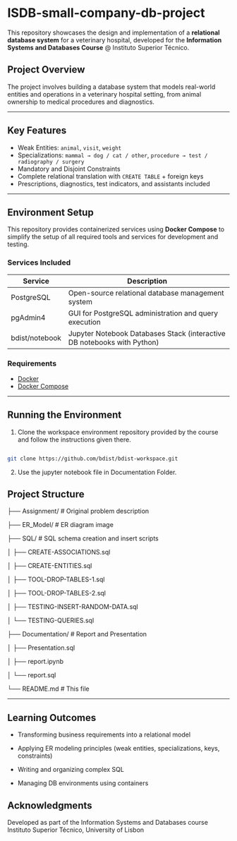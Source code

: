 # ISDB-small-company-db-project


This repository showcases the design and implementation of a **relational database system** for a veterinary hospital, developed for the **Information Systems and Databases Course** @ Instituto Superior Técnico.


## Project Overview

The project involves building a database system that models real-world entities and operations in a veterinary hospital setting, from animal ownership to medical procedures and diagnostics.

---

## Key Features

- Weak Entities: `animal`, `visit`, `weight`
- Specializations: `mammal → dog / cat / other`, `procedure → test / radiography / surgery`
- Mandatory and Disjoint Constraints
- Complete relational translation with `CREATE TABLE` + foreign keys
- Prescriptions, diagnostics, test indicators, and assistants included

---

## Environment Setup

This repository provides containerized services using **Docker Compose** to simplify the setup of all required tools and services for development and testing.

### Services Included



| Service     | Description                                                                 |
|-------------|-----------------------------------------------------------------------------|
| PostgreSQL  | Open-source relational database management system                           |
| pgAdmin4    | GUI for PostgreSQL administration and query execution                       |
| bdist/notebook | Jupyter Notebook Databases Stack (interactive DB notebooks with Python) |

### Requirements

- [Docker](https://www.docker.com/)
- [Docker Compose](https://docs.docker.com/compose/)


---

## Running the Environment


1. Clone the workspace environment repository provided by the course and follow the instructions given there.

```bash

git clone https://github.com/bdist/bdist-workspace.git
```

2. Use the jupyter notebook file in Documentation Folder.


## Project Structure

├── Assignment/               # Original problem description

├── ER_Model/                 # ER diagram image

├── SQL/                      # SQL schema creation and insert scripts

│   ├── CREATE-ASSOCIATIONS.sql

│   ├── CREATE-ENTITIES.sql

│   ├── TOOL-DROP-TABLES-1.sql

│   ├── TOOL-DROP-TABLES-2.sql

│   ├── TESTING-INSERT-RANDOM-DATA.sql

│   └── TESTING-QUERIES.sql

├── Documentation/            # Report and Presentation

│   ├── Presentation.sql

│   ├── report.ipynb

│   └── report.sql



└── README.md                 # This file


---



## Learning Outcomes

- Transforming business requirements into a relational model

- Applying ER modeling principles (weak entities, specializations, keys, constraints)

- Writing and organizing complex SQL

- Managing DB environments using containers

## Acknowledgments

Developed as part of the Information Systems and Databases course
Instituto Superior Técnico, University of Lisbon

